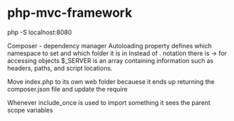 # php-mvc-framework

php -S localhost:8080

Composer - dependency manager
Autoloading property defines which namespace to set and which folder it is in
Instead of . notation there is -> for accessing objects
$_SERVER is an array containing information such as headers, paths, and script locations.

Move index.php to its own web folder becauese it ends up returning the composer.json file and update the require

Whenever include_once is used to import something it sees the parent scope variables